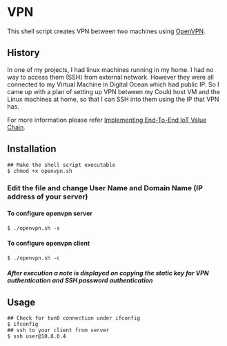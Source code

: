 # VPN

This shell script creates VPN between two machines using [OpenVPN](https://en.wikipedia.org/wiki/OpenVPN).

## History

In one of my projects, I had linux machines running in my home. I had no way to access them (SSH) from external network. However they were all connected to my Virtual Machine in Digital Ocean which had public IP. So I came up with a plan of setting up VPN between my Could host VM and the Linux machines at home, so that I can SSH into them using the IP that VPN has.

For more information please refer [Implementing End-To-End IoT Value Chain](https://raghavendramanjegowda.com/wp/smartplatformdevelopment-endtoend/).

## Installation

```shell
## Make the shell script executable
$ chmod +x openvpn.sh
```
### Edit the file and change User Name and Domain Name (IP address of your server)

#### To configure openvpn server

```shell
$ ./openvpn.sh -s
```
#### To configure openvpn client

```shell
$ ./openvpn.sh -c
```

##### After execution a note is displayed on copying the static key for VPN authentication and SSH password authentication

## Usage

```shell
## Check for tun0 connection under ifconfig
$ ifconfig
## ssh to your client from server
$ ssh user@10.8.0.4
```
